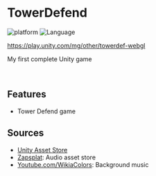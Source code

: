 # TowerDefend
 

![platform](https://img.shields.io/badge/Platform-Unity-yellow.svg)
![Language](https://img.shields.io/badge/Language-C#-orange.svg)

https://play.unity.com/mg/other/towerdef-webgl

My first complete Unity game

<img src="" height='' width=''/>&nbsp;&nbsp;&nbsp;<img src="" height='' width=''/>&nbsp;&nbsp;&nbsp;<img src="" height='' width=''/>

## Features

* Tower Defend game

## Sources

* <a href="https://assetstore.unity.com/">Unity Asset Store</a>
* <a href="https://www.zapsplat.com/">Zapsplat</a>: Audio asset store
* <a href="https://www.youtube.com/watch?v=4W0sosJtiGg">Youtube.com/WikiaColors</a>: Background music
